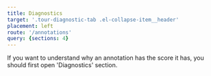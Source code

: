 ```yaml
---
title: Diagnostics
target: '.tour-diagnostic-tab .el-collapse-item__header'
placement: left
route: '/annotations'
query: {sections: 4}
---
```


If you want to understand why an annotation has the score it has,
you should first open 'Diagnostics' section.
